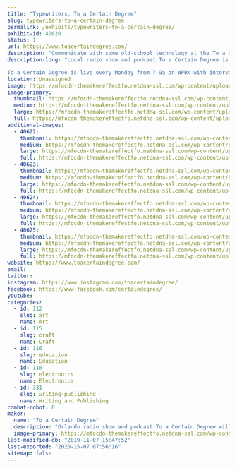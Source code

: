 ```yaml
---
title: "Typewriters, To a Certain Degree"
slug: typewriters-to-a-certain-degree
permalink: /exhibits/typewriters-to-a-certain-degree/
exhibit-id: 40620
status: 1
url: https://www.toacertaindegree.com/
description: "Communicate with some old-school technology at the To a Certain Degree typewriter table. You can type a thank you note to your favorite maker, one of the wonderful volunteers and staff, or the person who brought you to this event. For FREE!"
description-long: "Local radio show and podcast To a Certain Degree is hosting a typewriter table at Maker Faire Orlando. Try out some vintage tech and type a note to your favorite maker or a volunteer who is making this amazing event possible!

To a Certain Degree is live every Monday from 7-9a on WPRK with interviews of Orlando residents who are doing neat things. You can subscribe to the podcast wherever you get your podcasts!"
location: Unassigned
image: https://mfocdn-themakereffectfo.netdna-ssl.com/wp-content/uploads/2019/11/20190523_221207-1024x768.jpg
image-primary:
  thumbnail: https://mfocdn-themakereffectfo.netdna-ssl.com/wp-content/uploads/2019/11/20190523_221207-150x150.jpg
  medium: https://mfocdn-themakereffectfo.netdna-ssl.com/wp-content/uploads/2019/11/20190523_221207-300x225.jpg
  large: https://mfocdn-themakereffectfo.netdna-ssl.com/wp-content/uploads/2019/11/20190523_221207-1024x768.jpg
  full: https://mfocdn-themakereffectfo.netdna-ssl.com/wp-content/uploads/2019/11/20190523_221207.jpg
additional-images:
  - 40622:
    thumbnail: https://mfocdn-themakereffectfo.netdna-ssl.com/wp-content/uploads/2019/11/20181016_162022-150x150.jpg
    medium: https://mfocdn-themakereffectfo.netdna-ssl.com/wp-content/uploads/2019/11/20181016_162022-169x300.jpg
    large: https://mfocdn-themakereffectfo.netdna-ssl.com/wp-content/uploads/2019/11/20181016_162022-576x1024.jpg
    full: https://mfocdn-themakereffectfo.netdna-ssl.com/wp-content/uploads/2019/11/20181016_162022.jpg
  - 40623:
    thumbnail: https://mfocdn-themakereffectfo.netdna-ssl.com/wp-content/uploads/2019/11/20190203_144827-150x150.jpg
    medium: https://mfocdn-themakereffectfo.netdna-ssl.com/wp-content/uploads/2019/11/20190203_144827-169x300.jpg
    large: https://mfocdn-themakereffectfo.netdna-ssl.com/wp-content/uploads/2019/11/20190203_144827-576x1024.jpg
    full: https://mfocdn-themakereffectfo.netdna-ssl.com/wp-content/uploads/2019/11/20190203_144827.jpg
  - 40624:
    thumbnail: https://mfocdn-themakereffectfo.netdna-ssl.com/wp-content/uploads/2019/11/20190203_150433-150x150.jpg
    medium: https://mfocdn-themakereffectfo.netdna-ssl.com/wp-content/uploads/2019/11/20190203_150433-169x300.jpg
    large: https://mfocdn-themakereffectfo.netdna-ssl.com/wp-content/uploads/2019/11/20190203_150433-576x1024.jpg
    full: https://mfocdn-themakereffectfo.netdna-ssl.com/wp-content/uploads/2019/11/20190203_150433.jpg
  - 40625:
    thumbnail: https://mfocdn-themakereffectfo.netdna-ssl.com/wp-content/uploads/2019/11/20190517_210254-150x150.jpg
    medium: https://mfocdn-themakereffectfo.netdna-ssl.com/wp-content/uploads/2019/11/20190517_210254-300x225.jpg
    large: https://mfocdn-themakereffectfo.netdna-ssl.com/wp-content/uploads/2019/11/20190517_210254-1024x768.jpg
    full: https://mfocdn-themakereffectfo.netdna-ssl.com/wp-content/uploads/2019/11/20190517_210254.jpg
website: https://www.toacertaindegree.com/
email: 
twitter: 
instagram: https://www.instagram.com/toacertaindegree/
facebook: https://www.facebook.com/certaindegree/
youtube: 
categories:
  - id: 112
    slug: art
    name: Art
  - id: 115
    slug: craft
    name: Craft
  - id: 116
    slug: education
    name: Education
  - id: 118
    slug: electronics
    name: Electronics
  - id: 331
    slug: writing-publishing
    name: Writing and Publishing
combat-robot: 0
maker:
  name: "To a Certain Degree"
  description: "Orlando radio show and podcast To a Certain Degree will be set up with some old-school tech at the typewriter table. Write a thank-you note to the makers, volunteers, and staff who put so much time and effort into Maker Faire Orlando!"
  image-primary: https://mfocdn-themakereffectfo.netdna-ssl.com/wp-content/uploads/2019/11/tacd1ahi-300x250.png
last-modified-db: "2019-11-07 15:47:52"
last-exported: "2020-15-07 07:56:16"
sitemap: false
---
```

